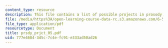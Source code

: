 ```yaml
---
content_type: resource
description: This file contains a list of possible projects in prosody.
file: /media/https%3A/open-learning-course-data-rc.s3.amazonaws.com/6-542j-laboratory-on-the-physiology-acoustics-and-perception-of-speech-fall-2005/777e46843d5c7c4efc91e333ad50ad26_prsdy_prjct_05.pdf
file_type: application/pdf
resourcetype: Document
title: prsdy_prjct_05.pdf
uid: 777e4684-3d5c-7c4e-fc91-e333ad50ad26
---
```

